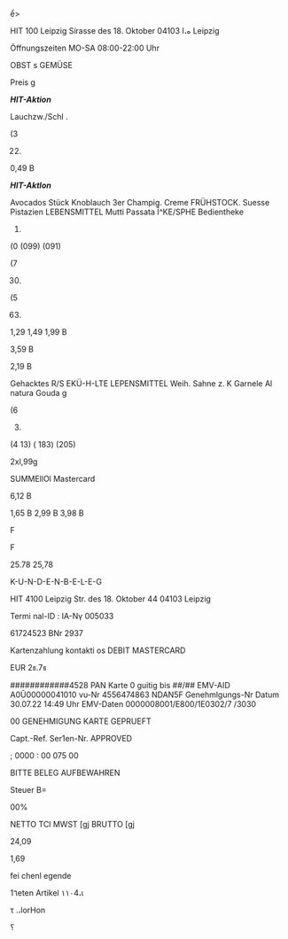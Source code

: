 ể>

HIT  100  Leipzig
Sírasse  des  18.  Oktober  ه،ا
04103  Leipzig

Öffnungszeiten
ΜΟ-SA  08:00-22:00  Uhr

OBST  s  GEMÜSE

Preis  g

***HIT-Aktion***

Lauchzw./Schl .

(3

22)

0,49  B

***HIT-Aktlon***

Avocados  Stück
Knoblauch  3er
Champig.  Creme
FRÜHSTOCK.
Suesse  Pistazien
LEBENSMITTEL
Mutti  Passata
Î^KE/SPHE
Bedientheke

01)
(0
(099)
(091)

(7

30)

(5

63)

1,29
1,49
1,99  B

3,59  B

2,19  B

Gehacktes  R/S
EKÜ-H-LTE  LEPENSMITTEL
Weih.  Sahne  z.  K
Garnele
Al natura  Gouda  g

(6

03)

(4
13)
(
183)
(205)

2xl,99g

SUMMEllOl
Mastercard

6,12  B

1,65  B
2,99  B
3,98  B

F

F

25.78
25,78

K-U-N-D-E-N-B-E-L-E-G

HIT  4100  Leipzig
Str.  des  18.  Oktober  44
04103  Leipzig

Termi nal-ID  :
ΙΑ-Νγ  005033

61724523
BNr  2937

Kartenzahlung
kontakti os
DEBIT  MASTERCARD

EUR  2ธ.7ธ

############4528
PAN
Karte 0 guitig bis ##/##
EMV-AID
A0Ũ00000041010
νυ-Nr
4556474863
NDAN5F
Genehmlgungs-Nr
Datum  30.07.22  14:49  Uhr
EMV-Daten
0000008001/Ε800/1Ε0302/7
/3030

00  GENEHMIGUNG  KARTE
GEPRUEFT

Capt.-Ref.
Ser1en-Nr.
APPROVED

;  0000
:  00  075  00

BITTE  BELEG  AUFBEWAHREN

Steuer
B=

00%

NETTO  TCl  MWST  [gj  BRUTTO  [gj

24,09

1,69

fei chenl egende

1٦eten  Artikel
١١٠4،ι

τ  .،lorHon

؟

